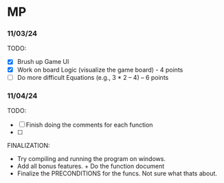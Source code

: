 # MP 

### 11/03/24
TODO:
- [x] Brush up Game UI
- [x] Work on board Logic (visualize the game board) - 4 points
- [ ] Do more difficult Equations (e.g., 3 * 2 – 4) – 6 points

### 11/04/24
TODO: 
- [ ] Finish doing the comments for each function
- [ ] 

FINALIZATION:
- Try compiling and running the program on windows.
- Add all bonus features. + Do the function document
- Finalize the PRECONDITIONS for the funcs. Not sure what thats about.
